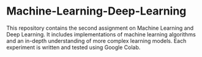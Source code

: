 # Machine-Learning-Deep-Learning
This repository contains the second assignment on Machine Learning and Deep Learning. It includes implementations of machine learning algorithms and an in-depth understanding of more complex learning models. Each experiment is written and tested using Google Colab.
